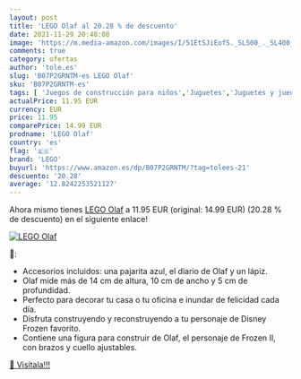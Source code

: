 ```yaml
---
layout: post
title: 'LEGO Olaf al 20.28 % de descuento'
date: 2021-11-29 20:48:08
image: 'https://m.media-amazon.com/images/I/51EtSJiEofS._SL500_._SL400_.jpg'
comments: true
category: ofertas
author: 'tole.es'
slug: 'B07P2GRNTM-es LEGO Olaf'
sku: 'B07P2GRNTM-es'
tags: [ 'Juegos de construcción para niños','Juguetes','Juguetes y juegos','Sets de construcción','lego', ]
actualPrice: 11.95 EUR
currency: EUR
price: 11.95
comparePrice: 14.99 EUR
prodname: 'LEGO Olaf'
country: 'es'
flag: '🇪🇸'
brand: 'LEGO'
buyurl: 'https://www.amazon.es/dp/B07P2GRNTM/?tag=tolees-21'
descuento: '20.28'
average: '12.8242253521127'
---
```


Ahora mismo tienes [LEGO Olaf](https://www.amazon.es/dp/B07P2GRNTM/?tag=tolees-21) a 11.95 EUR (original: 14.99 EUR) (20.28 %  de descuento) en el siguiente enlace!

[![LEGO Olaf](https://m.media-amazon.com/images/I/51EtSJiEofS._SL500_._SL400_.jpg)](https://www.amazon.es/dp/B07P2GRNTM/?tag=tolees-21)

🔎:

- Accesorios incluidos: una pajarita azul, el diario de Olaf y un lápiz.
- Olaf mide más de 14 cm de altura, 10 cm de ancho y 5 cm de profundidad.
- Perfecto para decorar tu casa o tu oficina e inundar de felicidad cada día.
- Disfruta construyendo y reconstruyendo a tu personaje de Disney Frozen favorito.
- Contiene una figura para construir de Olaf, el personaje de Frozen II, con brazos y cuello ajustables.

[🛒 Visítala!!!](https://www.amazon.es/dp/B07P2GRNTM/?tag=tolees-21)
